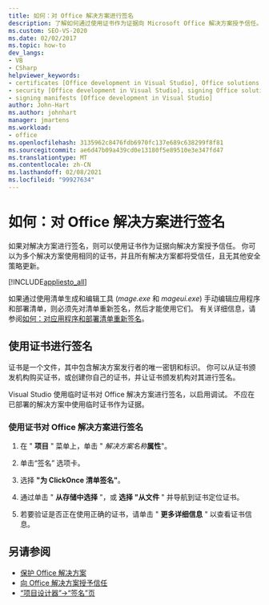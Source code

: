 ```yaml
---
title: 如何：对 Office 解决方案进行签名
description: 了解如何通过使用证书作为证据向 Microsoft Office 解决方案授予信任。
ms.custom: SEO-VS-2020
ms.date: 02/02/2017
ms.topic: how-to
dev_langs:
- VB
- CSharp
helpviewer_keywords:
- certificates [Office development in Visual Studio], Office solutions
- security [Office development in Visual Studio], signing Office solutions
- signing manifests [Office development in Visual Studio]
author: John-Hart
ms.author: johnhart
manager: jmartens
ms.workload:
- office
ms.openlocfilehash: 3135962c8476fdb6970fc137e689c638299f8f81
ms.sourcegitcommit: ae6d47b09a439cd0e13180f5e89510e3e347fd47
ms.translationtype: MT
ms.contentlocale: zh-CN
ms.lasthandoff: 02/08/2021
ms.locfileid: "99927634"
---
```

# <a name="how-to-sign-office-solutions"></a>如何：对 Office 解决方案进行签名
  如果对解决方案进行签名，则可以使用证书作为证据向解决方案授予信任。 你可以为多个解决方案使用相同的证书，并且所有解决方案都将受信任，且无其他安全策略更新。

 [!INCLUDE[appliesto_all](../vsto/includes/appliesto-all-md.md)]

 如果通过使用清单生成和编辑工具 (*mage.exe* 和 *mageui.exe*) 手动编辑应用程序和部署清单，则必须先对清单重新签名，然后才能使用它们。 有关详细信息，请参阅[如何：对应用程序和部署清单重新签名](../deployment/how-to-re-sign-application-and-deployment-manifests.md)。

## <a name="sign-by-using-a-certificate"></a>使用证书进行签名
 证书是一个文件，其中包含解决方案发行者的唯一密钥和标识。 你可以从证书颁发机构购买证书，或创建你自己的证书，并让证书颁发机构对其进行签名。

 Visual Studio 使用临时证书对 Office 解决方案进行签名，以启用调试。 不应在已部署的解决方案中使用临时证书作为证据。

### <a name="to-sign-an-office-solution-by-using-a-certificate"></a>使用证书对 Office 解决方案进行签名

1. 在 " **项目** " 菜单上，单击 " _解决方案名称_**属性**"。

2. 单击“签名”  选项卡。

3. 选择 **"为 ClickOnce 清单签名"**。

4. 通过单击 " **从存储中选择** "，或 **选择 "从文件** " 并导航到证书定位证书。

5. 若要验证是否正在使用正确的证书，请单击 " **更多详细信息** " 以查看证书信息。

## <a name="see-also"></a>另请参阅

- [保护 Office 解决方案](../vsto/securing-office-solutions.md)
- [向 Office 解决方案授予信任](../vsto/granting-trust-to-office-solutions.md)
- [“项目设计器”-&gt;“签名”页](../ide/reference/signing-page-project-designer.md)

